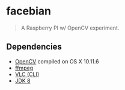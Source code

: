 # facebian

> A Raspberry PI w/ OpenCV experiment.

## Dependencies

* [OpenCV](http://opencv.org/) compiled on OS X 10.11.6
* [ffmpeg](https://ffmpeg.org/)
* [VLC (CLI)](https://wiki.videolan.org/Command_line/)
* [JDK 8](http://openjdk.java.net/)
